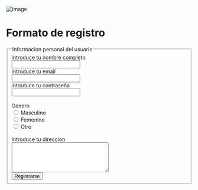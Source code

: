 ![image](https://user-images.githubusercontent.com/91554777/170103427-2b681a6e-05b6-49f3-834b-c188ebf12fbb.png)

<!DOCTYPE html>
<html lang="en">
<head>
    <meta charset="UTF-8">
    <meta http-equiv="X-UA-Compatible" content="IE=edge">
    <meta name="viewport" content="width=device-width, initial-scale=1.0">
    <title>Document</title>
</head>
<body>
    <h1>Formato de registro</h1>
    <form action="https://formspree.io/f/xrgjjerz" method="post">
        <fieldset>
            <legend>Informacion personal del usuario</legend>
            Introduce tu nombre completo <br>
            <input type="text" name="nombre"><br>
            Introduce tu email <br>
            <input type="email" name="correo"><br>
            introduce tu contraseña <br>
            <input type="password" name="pass"><br><br>
            Genero <br>
            <input type="radio" name="genero" id="gen" value="mas">
            <label for="gen">Masculino</label><br>
            <input type="radio" name="genero" id="gen" value="fem">
            <label for="gen">Femenino</label><br>
            <input type="radio" name="genero" id="gen" value="otro">
            <label for="gen">Otro</label><br><br>
            Introduce tu direccion <br>
            <textarea name="direccion" id="dir" cols="30" rows="5"></textarea><br>
            <input type="submit" name="enviar" id="rg" value="Registrarse">
        </fieldset>
    </form>
</body>
</html>

